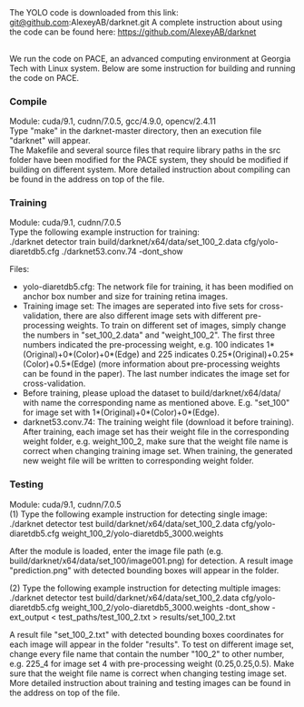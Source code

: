 ##
The YOLO code is downloaded from this link: git@github.com:AlexeyAB/darknet.git
A complete instruction about using the code can be found here: https://github.com/AlexeyAB/darknet

##
We run the code on PACE, an advanced computing environment at Georgia Tech with Linux system.
Below are some instruction for building and running the code on PACE.

### Compile
Module: cuda/9.1, cudnn/7.0.5, gcc/4.9.0, opencv/2.4.11   
Type "make" in the darknet-master directory, then an execution file "darknet" will appear.   
The Makefile and several source files that require library paths in the src folder have been modified for the PACE system, they should be modified if building on different system. More detailed instruction about compiling can be found in the address on top of the file.

### Training
Module: cuda/9.1, cudnn/7.0.5   
Type the following example instruction for training:   
./darknet detector train build/darknet/x64/data/set_100_2.data cfg/yolo-diaretdb5.cfg ./darknet53.conv.74 -dont_show

Files:
- yolo-diaretdb5.cfg: The network file for training, it has been modified on anchor box number and size for training retina images.
- Training image set: The images are seperated into five sets for cross-validation, there are also different image sets with different pre-processing weights. To train on different set of images, simply change the numbers in "set_100_2.data" and "weight_100_2". The first three numbers indicated the pre-processing weight, e.g. 100 indicates 1*(Original)+0*(Color)+0*(Edge) and 225 indicates 0.25*(Original)+0.25*(Color)+0.5*(Edge) (more information about pre-processing weights can be found in the paper). The last number indicates the image set for cross-validation.
- Before training, please upload the dataset to build/darknet/x64/data/ with name the corresponding name as mentioned above. E.g. "set_100" for image set with 1*(Original)+0*(Color)+0*(Edge).
- darknet53.conv.74: The training weight file (download it before training). After training, each image set has their weight file in the corresponding weight folder, e.g. weight_100_2, make sure that the weight file name is correct when changing training image set. When training, the generated new weight file will be written to corresponding weight folder.

### Testing
Module: cuda/9.1, cudnn/7.0.5   
(1) Type the following example instruction for detecting single image:   
./darknet detector test build/darknet/x64/data/set_100_2.data cfg/yolo-diaretdb5.cfg weight_100_2/yolo-diaretdb5_3000.weights   

After the module is loaded, enter the image file path (e.g. build/darknet/x64/data/set_100/image001.png) for detection. A result image "prediction.png" with detected bounding boxes will appear in the folder.   

(2) Type the following example instruction for detecting multiple images:   
./darknet detector test build/darknet/x64/data/set_100_2.data cfg/yolo-diaretdb5.cfg weight_100_2/yolo-diaretdb5_3000.weights -dont_show -ext_output < test_paths/test_100_2.txt > results/set_100_2.txt   

A result file "set_100_2.txt" with detected bounding boxes coordinates for each image will appear in the folder "results". To test on different image set, change every file name that contain the number "100_2" to other number, e.g. 225_4 for image set 4 with pre-processing weight (0.25,0.25,0.5). Make sure that the weight file name is correct when changing testing image set.
More detailed instruction about training and testing images can be found in the address on top of the file.
